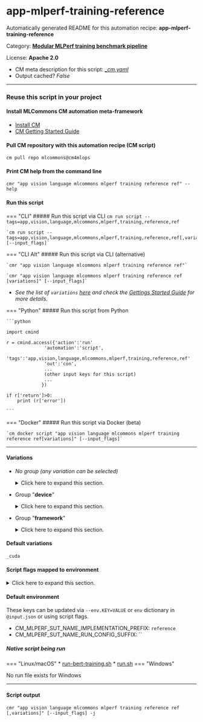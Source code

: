 # app-mlperf-training-reference
Automatically generated README for this automation recipe: **app-mlperf-training-reference**

Category: **[Modular MLPerf training benchmark pipeline](..)**

License: **Apache 2.0**


* CM meta description for this script: *[_cm.yaml](https://github.com/mlcommons/cm4mlops/tree/main/script/app-mlperf-training-reference/_cm.yaml)*
* Output cached? *False*

---
### Reuse this script in your project

#### Install MLCommons CM automation meta-framework

* [Install CM](https://docs.mlcommons.org/ck/install)
* [CM Getting Started Guide](https://docs.mlcommons.org/ck/getting-started/)

#### Pull CM repository with this automation recipe (CM script)

```cm pull repo mlcommons@cm4mlops```

#### Print CM help from the command line

````cmr "app vision language mlcommons mlperf training reference ref" --help````

#### Run this script

=== "CLI"
    ##### Run this script via CLI
    `cm run script --tags=app,vision,language,mlcommons,mlperf,training,reference,ref`

    `cm run script --tags=app,vision,language,mlcommons,mlperf,training,reference,ref[,variations] [--input_flags]`

=== "CLI Alt"
    ##### Run this script via CLI (alternative)

    `cmr "app vision language mlcommons mlperf training reference ref"`

    `cmr "app vision language mlcommons mlperf training reference ref [variations]" [--input_flags]`


* *See the list of `variations` [here](#variations) and check the [Gettings Started Guide](https://github.com/mlcommons/ck/blob/dev/docs/getting-started.md) for more details.*

=== "Python"
    ##### Run this script from Python


    ```python

    import cmind

    r = cmind.access({'action':'run'
                  'automation':'script',
                  'tags':'app,vision,language,mlcommons,mlperf,training,reference,ref'
                  'out':'con',
                  ...
                  (other input keys for this script)
                  ...
                 })

    if r['return']>0:
        print (r['error'])

    ```


=== "Docker"
    ##### Run this script via Docker (beta)

    `cm docker script "app vision language mlcommons mlperf training reference ref[variations]" [--input_flags]`

___


#### Variations

  * *No group (any variation can be selected)*
    <details>
    <summary>Click here to expand this section.</summary>

    * `_bert`
      - Environment variables:
        - *CM_MLPERF_MODEL*: `bert`
      - Workflow:
        1. ***Read "deps" on other CM scripts***
           * get,generic-python-lib,_protobuf
             * Enable this dependency only if all ENV vars are set:<br>
`{'CM_MLPERF_BACKEND': ['tf', 'tflite']}`
             * CM names: `--adr.['protobuf']...`
             - CM script: [get-generic-python-lib](https://github.com/mlcommons/cm4mlops/tree/master/script/get-generic-python-lib)
           * get,generic-python-lib,_torch
             * CM names: `--adr.['ml-engine-pytorch']...`
             - CM script: [get-generic-python-lib](https://github.com/mlcommons/cm4mlops/tree/master/script/get-generic-python-lib)

    </details>


  * Group "**device**"
    <details>
    <summary>Click here to expand this section.</summary>

    * **`_cuda`** (default)
      - Environment variables:
        - *CM_MLPERF_DEVICE*: `cuda`
        - *USE_CUDA*: `True`
      - Workflow:
    * `_tpu`
      - Environment variables:
        - *CM_MLPERF_DEVICE*: `tpu`
        - *CUDA_VISIBLE_DEVICES*: ``
        - *USE_CUDA*: `False`
      - Workflow:

    </details>


  * Group "**framework**"
    <details>
    <summary>Click here to expand this section.</summary>

    * `_pytorch`
      - Environment variables:
        - *CM_MLPERF_BACKEND*: `pytorch`
        - *CM_MLPERF_BACKEND_VERSION*: `<<<CM_TORCH_VERSION>>>`
      - Workflow:
    * `_tf`
      - Aliases: `_tensorflow`
      - Environment variables:
        - *CM_MLPERF_BACKEND*: `tf`
        - *CM_MLPERF_BACKEND_VERSION*: `<<<CM_TENSORFLOW_VERSION>>>`
      - Workflow:

    </details>


#### Default variations

`_cuda`

#### Script flags mapped to environment
<details>
<summary>Click here to expand this section.</summary>

* `--clean=value`  &rarr;  `CM_MLPERF_CLEAN_SUBMISSION_DIR=value`
* `--docker=value`  &rarr;  `CM_RUN_DOCKER_CONTAINER=value`
* `--hw_name=value`  &rarr;  `CM_HW_NAME=value`
* `--model=value`  &rarr;  `CM_MLPERF_CUSTOM_MODEL_PATH=value`
* `--num_threads=value`  &rarr;  `CM_NUM_THREADS=value`
* `--output_dir=value`  &rarr;  `OUTPUT_BASE_DIR=value`
* `--rerun=value`  &rarr;  `CM_RERUN=value`

**Above CLI flags can be used in the Python CM API as follows:**

```python
r=cm.access({... , "clean":...}
```

</details>

#### Default environment


These keys can be updated via `--env.KEY=VALUE` or `env` dictionary in `@input.json` or using script flags.

* CM_MLPERF_SUT_NAME_IMPLEMENTATION_PREFIX: `reference`
* CM_MLPERF_SUT_NAME_RUN_CONFIG_SUFFIX: ``



##### Native script being run
=== "Linux/macOS"
     * [run-bert-training.sh](https://github.com/mlcommons/cm4mlops/tree/main/script/app-mlperf-training-reference/run-bert-training.sh)
     * [run.sh](https://github.com/mlcommons/cm4mlops/tree/main/script/app-mlperf-training-reference/run.sh)
=== "Windows"

No run file exists for Windows
___
#### Script output
`cmr "app vision language mlcommons mlperf training reference ref [,variations]" [--input_flags] -j`